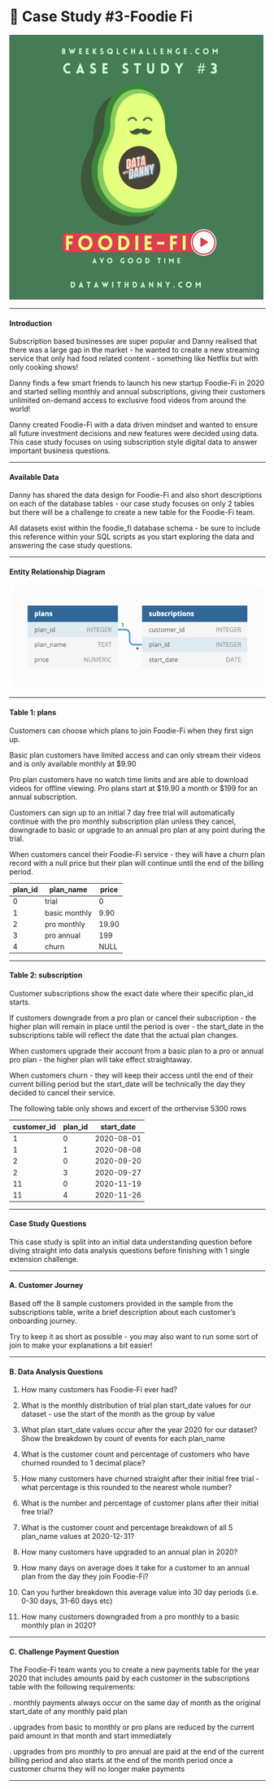 # 🥑 Case Study #3-Foodie Fi

<img src="https://github.com/IshaBhardwaj15/8-Week-SQL-Challenge/blob/main/Case%20Study%20%233-Foodie%20Fi/ss/3.png" alt="Image" width="500" height="520">

***

#### Introduction

Subscription based businesses are super popular and Danny realised that there was a large gap in the market - he wanted to create a new streaming service that only had food related content - something like Netflix but with only cooking shows!

Danny finds a few smart friends to launch his new startup Foodie-Fi in 2020 and started selling monthly and annual subscriptions, giving their customers unlimited on-demand access to exclusive food videos from around the world!

Danny created Foodie-Fi with a data driven mindset and wanted to ensure all future investment decisions and new features were decided using data. This case study focuses on using subscription style digital data to answer important business questions.

***

#### Available Data

Danny has shared the data design for Foodie-Fi and also short descriptions on each of the database tables - our case study focuses on only 2 tables but there will be a challenge to create a new table for the Foodie-Fi team.

All datasets exist within the foodie_fi database schema - be sure to include this reference within your SQL scripts as you start exploring the data and answering the case study questions.

***

#### Entity Relationship Diagram

![image](https://github.com/IshaBhardwaj15/8-Week-SQL-Challenge/blob/main/Case%20Study%20%233-Foodie%20Fi/ss/Screenshot%20(47).png)

***

#### Table 1: plans
Customers can choose which plans to join Foodie-Fi when they first sign up.

Basic plan customers have limited access and can only stream their videos and is only available monthly at $9.90

Pro plan customers have no watch time limits and are able to download videos for offline viewing. Pro plans start at $19.90 a month or $199 for an annual subscription.

Customers can sign up to an initial 7 day free trial will automatically continue with the pro monthly subscription plan unless they cancel, downgrade to basic or upgrade to an annual pro plan at any point during the trial.

When customers cancel their Foodie-Fi service - they will have a churn plan record with a null price but their plan will continue until the end of the billing period.

|plan_id|plan_name|price|
|-------|---------|-----|
|0|trial|0|
|1|basic monthly|9.90|
|2|pro monthly|19.90|
|3|pro annual|199|
|4|churn|NULL|

***

#### Table 2: subscription

Customer subscriptions show the exact date where their specific plan_id starts.

If customers downgrade from a pro plan or cancel their subscription - the higher plan will remain in place until the period is over - the start_date in the subscriptions table will reflect the date that the actual plan changes.

When customers upgrade their account from a basic plan to a pro or annual pro plan - the higher plan will take effect straightaway.

When customers churn - they will keep their access until the end of their current billing period but the start_date will be technically the day they decided to cancel their service.

The following table only shows and excert of the orthervise 5300 rows

|customer_id|plan_id|start_date|
|-----------|-------|----------|
|1|0|2020-08-01|
|1|1|2020-08-08|
|2|0|2020-09-20|
|2|3|2020-09-27|
|11|0|2020-11-19|
|11|4|2020-11-26|

***

#### Case Study Questions

This case study is split into an initial data understanding question before diving straight into data analysis questions before finishing with 1 single extension challenge.

***

#### A. Customer Journey

Based off the 8 sample customers provided in the sample from the subscriptions table, write a brief description about each customer’s onboarding journey.

Try to keep it as short as possible - you may also want to run some sort of join to make your explanations a bit easier!

***

#### B. Data Analysis Questions

1. How many customers has Foodie-Fi ever had?

2. What is the monthly distribution of trial plan start_date values for our dataset - use the start of the month as the group by value

3. What plan start_date values occur after the year 2020 for our dataset? Show the breakdown by count of events for each plan_name

4. What is the customer count and percentage of customers who have churned rounded to 1 decimal place?

5. How many customers have churned straight after their initial free trial - what percentage is this rounded to the nearest whole number?

6. What is the number and percentage of customer plans after their initial free trial?

7. What is the customer count and percentage breakdown of all 5 plan_name values at 2020-12-31?

8. How many customers have upgraded to an annual plan in 2020?

9. How many days on average does it take for a customer to an annual plan from the day they join Foodie-Fi?

10. Can you further breakdown this average value into 30 day periods (i.e. 0-30 days, 31-60 days etc)

11. How many customers downgraded from a pro monthly to a basic monthly plan in 2020?

***

#### C. Challenge Payment Question

The Foodie-Fi team wants you to create a new payments table for the year 2020 that includes amounts paid by each customer in the subscriptions table with the following requirements:

. monthly payments always occur on the same day of month as the original start_date of any monthly paid plan

. upgrades from basic to monthly or pro plans are reduced by the current paid amount in that month and start immediately

. upgrades from pro monthly to pro annual are paid at the end of the current billing period and also starts at the end of the month period
  once a customer churns they will no longer make payments

  ***
